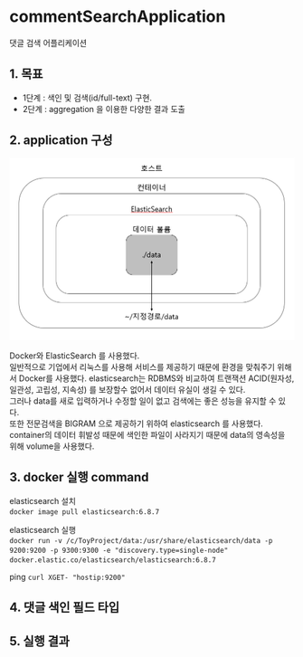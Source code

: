 # commentSearchApplication
댓글 검색 어플리케이션   

## 1. 목표
+ 1단계 : 색인 및 검색(id/full-text) 구현.   
+ 2단계 : aggregation 을 이용한 다양한 결과 도출   

## 2. application 구성

![구성도](image/구성.PNG)

Docker와 ElasticSearch 를 사용했다.   
일반적으로 기업에서 리눅스를 사용해 서비스를 제공하기 때문에 환경을 맞춰주기 위해서 Docker를 사용했다.
elasticsearch는 RDBMS와 비교하여 트랜잭션 ACID(원자성, 일관성, 고립성, 지속성) 를 보장할수 없어서 데이터 유실이 생길 수 있다.   
그러나 data를 새로 입력하거나 수정할 일이 없고 검색에는 좋은 성능을 유지할 수 있다.   
또한 전문검색을 BIGRAM 으로 제공하기 위하여 elasticsearch 를 사용했다.
container의 데이터 휘발성 때문에 색인한 파일이 사라지기 때문에 data의 영속성을 위해 volume을 사용했다.   

## 3. docker 실행 command
elasticsearch 설치   
`docker image pull elasticsearch:6.8.7`   

elasticsearch 실행   
`docker run -v /c/ToyProject/data:/usr/share/elasticsearch/data -p 9200:9200 -p 9300:9300 -e "discovery.type=single-node" docker.elastic.co/elasticsearch/elasticsearch:6.8.7`

ping
`curl XGET- "hostip:9200"`

## 4. 댓글 색인 필드 타입

## 5. 실행 결과
